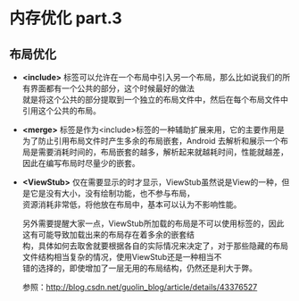 #   内存优化 part.3
##  布局优化
*   **<include\>** 标签可以允许在一个布局中引入另一个布局，那么比如说我们的所有界面都有一个公共的部分，这个时候最好的做法  
    就是将这个公共的部分提取到一个独立的布局文件中，然后在每个布局文件中引用这个公共的布局。
    
*   **<merge\>** 标签是作为<include\>标签的一种辅助扩展来用，它的主要作用是为了防止引用布局文件时产生多余的布局嵌套，Android 
    去解析和展示一个布局是需要消耗时间的，布局嵌套的越多，解析起来就越耗时间，性能就越差，因此在编写布局时尽量少的嵌套。
    
*   **<ViewStub\>** 仅在需要显示的时才显示，ViewStub虽然说是View的一种，但是它是没有大小，没有绘制功能，也不参与布局，     
    资源消耗非常低，将他放在布局中，基本可以认为不影响性能。
    
    另外需要提醒大家一点，ViewStub所加载的布局是不可以使用<merge>标签的，因此这有可能导致加载出来的布局存在着多余的嵌套结      
    构，具体如何去取舍就要根据各自的实际情况来决定了，对于那些隐藏的布局文件结构相当复杂的情况，使用ViewStub还是一种相当不     
    错的选择的，即使增加了一层无用的布局结构，仍然还是利大于弊。
    
    参照：http://blog.csdn.net/guolin_blog/article/details/43376527